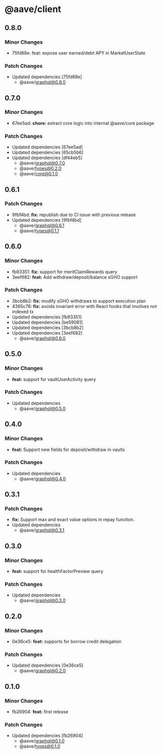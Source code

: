 # @aave/client

## 0.8.0

### Minor Changes

- 75fd88e: feat: expose user earned/debt APY in MarketUserState

### Patch Changes

- Updated dependencies [75fd88e]
  - @aave/graphql@0.8.0

## 0.7.0

### Minor Changes

- 67ee5ad: **chore:** extract core logic into internal @aave/core package

### Patch Changes

- Updated dependencies [67ee5ad]
- Updated dependencies [65cb5b6]
- Updated dependencies [df44eb5]
  - @aave/graphql@0.7.0
  - @aave/types@0.2.0
  - @aave/core@0.1.0

## 0.6.1

### Patch Changes

- 9fbf4bd: **fix:** republish due to CI issue with previous release
- Updated dependencies [9fbf4bd]
  - @aave/graphql@0.6.1
  - @aave/types@0.1.1

## 0.6.0

### Minor Changes

- fb93351: **fix:** support for meritClaimRewards query
- 3eef682: **feat:** Add withdraw/deposit/balance sGHO support

### Patch Changes

- 3bcb8b2: **fix:** modify sGHO withdraws to support execution plan
- 4365c76: **fix:** avoids invariant error with React hooks that involves not indexed tx
- Updated dependencies [fb93351]
- Updated dependencies [be59081]
- Updated dependencies [3bcb8b2]
- Updated dependencies [3eef682]
  - @aave/graphql@0.6.0

## 0.5.0

### Minor Changes

- **feat:** support for vaultUserActivity query

### Patch Changes

- Updated dependencies
  - @aave/graphql@0.5.0

## 0.4.0

### Minor Changes

- **feat:** Support new fields for deposit/withdraw in vaults

### Patch Changes

- Updated dependencies
  - @aave/graphql@0.4.0

## 0.3.1

### Patch Changes

- **fix:** Support max and exact value options in repay function.
- Updated dependencies
  - @aave/graphql@0.3.1

## 0.3.0

### Minor Changes

- **feat:** support for healthFactorPreview query

### Patch Changes

- Updated dependencies
  - @aave/graphql@0.3.0

## 0.2.0

### Minor Changes

- 0e36ce5: **feat:** supports for borrow credit delegation

### Patch Changes

- Updated dependencies [0e36ce5]
  - @aave/graphql@0.2.0

## 0.1.0

### Minor Changes

- fb26904: **feat:** first release

### Patch Changes

- Updated dependencies [fb26904]
  - @aave/graphql@0.1.0
  - @aave/types@0.1.0
